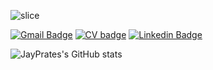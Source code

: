 ![slice](https://capsule-render.vercel.app/api?type=slice&color=c2c2c2&height=200&text=João%20Prates&fontAlign=70&rotate=13&fontAlignY=25&desc=FullStack%20Developer&descAlign=70&descAlignY=44)


[![Gmail Badge](https://img.shields.io/badge/-joaoprates.az@gmail.com-282A36?style=flat-square&logo=Gmail&logoColor=red&link=mailto:paulo.jorge.ngs@gmail.com)](mailto:joaoprates.az@gmail.com) [![CV badge](https://img.shields.io/badge/CV-click%20me-green??style=flat-square&link=https://drive.google.com/file/d/1-UT6f4tUmxLM6iqrZ4qYHlyHbSKOX6Xe/view?usp=sharing)](https://drive.google.com/file/d/1OeSEK_8lFeP90fgrwW-5IVZvwKxcEnsH/view?usp=sharing)
[![Linkedin Badge](https://img.shields.io/badge/-João_Prates-282A36?style=flat-square&logo=Linkedin&logoColor=red&link=https://www.linkedin.com/in/joao-prates-az/)](https://www.linkedin.com/in/joao-prates-az/) 

![JayPrates's GitHub stats](https://github-readme-stats.vercel.app/api?username=jayprates&theme=dark&show_icons=true)
